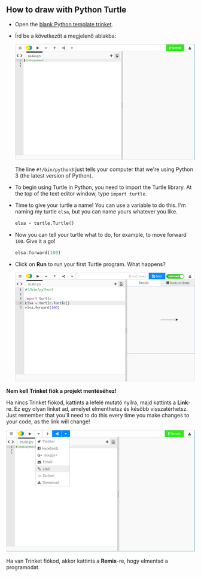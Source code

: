 ## How to draw with Python Turtle

+ Open the [blank Python template trinket](http://jumpto.cc/python-new).

+ Írd be a következőt a megjelenő ablakba:
    
    ![screenshot](images/trinket.PNG)
    
    The line `#!/bin/python3` just tells your computer that we're using Python 3 (the latest version of Python).

+ To begin using Turtle in Python, you need to import the Turtle library. At the top of the text editor window, type `import turtle`.

+ Time to give your turtle a name! You can use a variable to do this. I'm naming my turtle `elsa`, but you can name yours whatever you like.
    
    ```python
    elsa = turtle.Turtle()
    ```

+ Now you can tell your turtle what to do, for example, to move forward `100`. Give it a go!
    
    ```python
    elsa.forward(100)
    ```

+ Click on **Run** to run your first Turtle program. What happens?
    
    ![](images/import-turtle.png)

**Nem kell Trinket fiók a projekt mentéséhez!**

Ha nincs Trinket fiókod, kattints a lefelé mutató nyílra, majd kattints a **Link**-re. Ez egy olyan linket ad, amelyet elmenthetsz és később visszatérhetsz. Just remember that you'll need to do this every time you make changes to your code, as the link will change!

![screenshot](images/trinket-link.PNG)

Ha van Trinket fiókod, akkor kattints a **Remix**-re, hogy elmentsd a programodat.